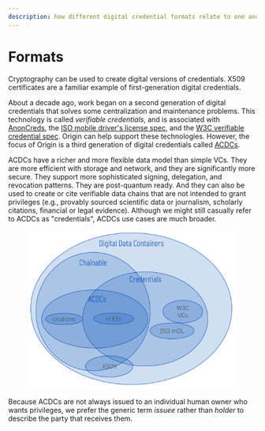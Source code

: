 ```yaml
---
description: how different digital credential formats relate to one another
---
```


# Formats

Cryptography can be used to create digital versions of credentials. X509 certificates are a familiar example of first-generation digital credentials.

About a decade ago, work began on a second generation of digital credentials that solves some centralization and maintenance problems. This technology is called _verifiable credentials_, and is associated with [AnonCreds](https://hyperledger.github.io/anoncreds-spec/), the [ISO mobile driver's license spec](https://www.iso.org/standard/69084.html), and the [W3C verifiable credential spec](https://www.w3.org/TR/vc-data-model/). Origin can help support these technologies. However, the focus of Origin is a third generation of digital credentials called [ACDCs](https://trustoverip.github.io/tswg-acdc-specification/).

ACDCs have a richer and more flexible data model than simple VCs. They are more efficient with storage and network, and they are significantly more secure. They support more sophisticated signing, delegation, and revocation patterns. They are post-quantum ready. And they can also be used to create or cite verifiable data chains that are not intended to grant privileges (e.g., provably sourced scientific data or journalism, scholarly citations, financial or legal evidence). Although we might still casually refer to ACDCs as "credentials", ACDCs use cases are much broader.



<figure><img src="../../.gitbook/assets/credentials-and-similar.png" alt=""><figcaption></figcaption></figure>

Because ACDCs are not always issued to an individual human owner who wants privileges, we prefer the generic term _issuee_ rather than _holder_ to describe the party that receives them.
